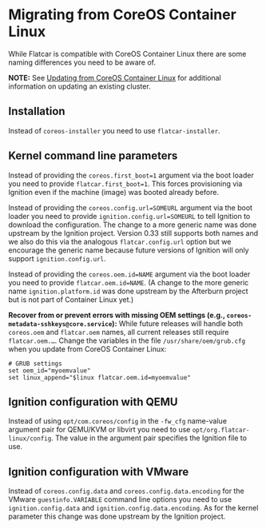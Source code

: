 # Migrating from CoreOS Container Linux

While Flatcar is compatible with CoreOS Container Linux there are some naming differences you need to be aware of.

**NOTE:** See [Updating from CoreOS Container Linux](update-from-container-linux.md)
for additional information on updating an existing cluster.

## Installation

Instead of `coreos-installer` you need to use `flatcar-installer`.

## Kernel command line parameters

Instead of providing the `coreos.first_boot=1` argument via the boot loader you need to provide `flatcar.first_boot=1`.
This forces provisioning via Ignition even if the machine (image) was booted already before.

Instead of providing the `coreos.config.url=SOMEURL` argument via the boot loader you need to provide `ignition.config.url=SOMEURL`
to tell Ignition to download the configuration.
The change to a more generic name was done upstream by the Ignition project. Version 0.33 still supports both names and we
also do this via the analogous `flatcar.config.url` option but we encourage the generic name because future versions of Ignition
will only support `ignition.config.url`.

Instead of providing the `coreos.oem.id=NAME` argument via the boot loader you need to provide `flatcar.oem.id=NAME`.
(A change to the more generic name `ignition.platform.id` was done upstream by the Afterburn project but is not part of Container Linux yet.)

**Recover from or prevent errors with missing OEM settings (e.g., `coreos-metadata-sshkeys@core.service`):** While future releases will handle both `coreos.oem` and `flatcar.oem` names, all current releases still require `flatcar.oem.…`.
Change the variables in the file `/usr/share/oem/grub.cfg` when you update from CoreOS Container Linux:

```
# GRUB settings
set oem_id="myoemvalue"
set linux_append="$linux flatcar.oem.id=myoemvalue"
```

## Ignition configuration with QEMU

Instead of using `opt/com.coreos/config` in the `-fw_cfg` name-value argument pair for QEMU/KVM or libvirt you need to use `opt/org.flatcar-linux/config`.
The value in the argument pair specifies the Ignition file to use.

## Ignition configuration with VMware

Instead of `coreos.config.data` and `coreos.config.data.encoding` for the VMware `guestinfo.VARIABLE` command line options you need
to use `ignition.config.data` and `ignition.config.data.encoding`.
As for the kernel parameter this change was done upstream by the Ignition project.

